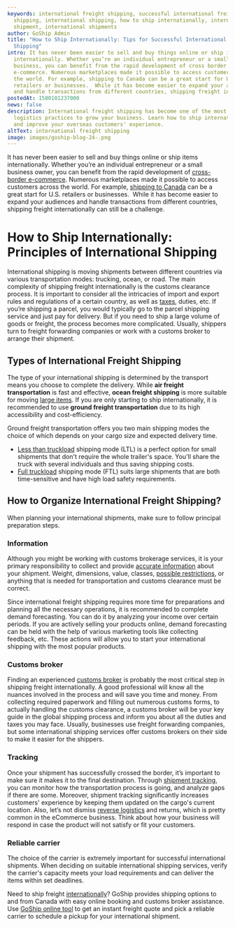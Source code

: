 ```yaml
---
keywords: international freight shipping, successful international freight
  shipping, international shipping, how to ship internationally, international
  shipment, international shipments
author: GoShip Admin
title: "How to Ship Internationally: Tips for Successful International Freight
  Shipping"
intro: It has never been easier to sell and buy things online or ship items
  internationally. Whether you’re an individual entrepreneur or a small
  business, you can benefit from the rapid development of cross border
  e-commerce. Numerous marketplaces made it possible to access customers across
  the world. For example, shipping to Canada can be a great start for U.S.
  retailers or businesses.  While it has become easier to expand your audiences
  and handle transactions from different countries, shipping freight internat
postedAt: 1580101237000
news: false
description: International freight shipping has become one of the most effective
  logistics practices to grow your business. Learn how to ship internationally
  and improve your overseas customers' experience.
altText: international freight shipping
image: images/goship-blog-24-.png
---
```

It has never been easier to sell and buy things online or ship items internationally. Whether you’re an individual entrepreneur or a small business owner, you can benefit from the rapid development of [cross-border e-commerce](https://www.goship.com/blog/cross-border-e-commerce-everything-you-need-to-know/). Numerous marketplaces made it possible to access customers across the world. For example, [shipping to Canada](https://www.goship.com/blog/shipping-to-canada-from-the-us/) can be a great start for U.S. retailers or businesses.  While it has become easier to expand your audiences and handle transactions from different countries, shipping freight internationally can still be a challenge.

# How to Ship Internationally: Principles of International Shipping

International shipping is moving shipments between different countries via various transportation modes: trucking, ocean, or road. The main complexity of shipping freight internationally is the customs clearance process. It is important to consider all the intricacies of import and export rules and regulations of a certain country, as well as [taxes](https://www.cbsa-asfc.gc.ca/menu-eng.html), duties, etc. If you’re shipping a parcel, you would typically go to the parcel shipping service and just pay for delivery. But if you need to ship a large volume of goods or freight, the process becomes more complicated. Usually, shippers turn to freight forwarding companies or work with a customs broker to arrange their shipment.

## Types of International Freight Shipping

The type of your international shipping is determined by the transport means you choose to complete the delivery. While **air freight transportation** is fast and effective, **ocean freight shipping** is more suitable for moving [large items](https://www.goship.com/shipping-services/large-item-shipping). If you are only starting to ship internationally, it is recommended to use **ground freight transportation** due to its high accessibility and cost-efficiency.

Ground freight transportation offers you two main shipping modes the choice of which depends on your cargo size and expected delivery time.

* [Less than truckload](https://www.goship.com/posts/ltl-freight-shipping-for-beginners) shipping mode (LTL) is a perfect option for small shipments that don't require the whole trailer's space. You'll share the truck with several individuals and thus saving shipping costs.
* [Full truckload](https://www.goship.com/posts/when-should-you-switch-to-full-truckload-shipping) shipping mode (FTL) suits large shipments that are both time-sensitive and have high load safety requirements.

## How to Organize International Freight Shipping?

When planning your international shipments, make sure to follow principal preparation steps.

### Information

Although you might be working with customs brokerage services, it is your primary responsibility to collect and provide [accurate information](https://www.goship.com/blog/how-to-measure-your-freight-shipment-properly/) about your shipment. Weight, dimensions, value, classes, [possible restrictions](https://www.goship.com/posts/what-is-an-embargo-in-freight-shipping), or anything that is needed for transportation and customs clearance must be correct.

Since international freight shipping requires more time for preparations and planning all the necessary operations, it is recommended to complete demand forecasting. You can do it by analyzing your income over certain periods. If you are actively selling your products online, demand forecasting can be held with the help of various marketing tools like collecting feedback, etc. These actions will allow you to start your international shipping with the most popular products.

### Customs broker

Finding an experienced [customs broker](https://www.goship.com/posts/what-does-customs-broker-do-and-do-you-need-one) is probably the most critical step in shipping freight internationally. A good professional will know all the nuances involved in the process and will save you time and money. From collecting required paperwork and filling out numerous customs forms, to actually handling the customs clearance, a customs broker will be your key guide in the global shipping process and inform you about all the duties and taxes you may face. Usually, businesses use freight forwarding companies, but some international shipping services offer customs brokers on their side to make it easier for the shippers.

### Tracking

Once your shipment has successfully crossed the border, it’s important to make sure it makes it to the final destination. Through [shipment tracking](https://www.goship.com/posts/3-benefits-of-shipment-tracking), you can monitor how the transportation process is going, and analyze gaps if there are some. Moreover, shipment tracking significantly increases customers' experience by keeping them updated on the cargo's current location. Also, let’s not dismiss [reverse logistics](https://www.goship.com/blog/how-to-increase-customer-loyalty-through-returns) and returns, which is pretty common in the eCommerce business. Think about how your business will respond in case the product will not satisfy or fit your customers. 

### Reliable carrier

The choice of the carrier is extremely important for successful international shipments. When deciding on suitable international shipping services, verify the carrier's capacity meets your load requirements and can deliver the items within set deadlines.

Need to ship freight [internationally](https://www.goship.com/shipping-services/international-shipping/)? GoShip provides shipping options to and from Canada with easy online booking and customs broker assistance. Use [GoShip online tool](https://www.goship.com/) to get an instant freight quote and pick a reliable carrier to schedule a pickup for your international shipment.